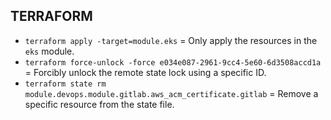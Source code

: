## TERRAFORM

- `terraform apply -target=module.eks` = Only apply the resources in the `eks` module.
- `terraform force-unlock -force e034e087-2961-9cc4-5e60-6d3508accd1a` = Forcibly unlock the remote state lock using a specific ID.
- `terraform state rm module.devops.module.gitlab.aws_acm_certificate.gitlab` = Remove a specific resource from the state file.
